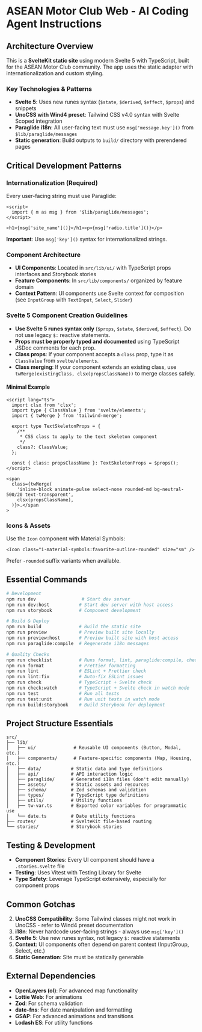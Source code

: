 # ASEAN Motor Club Web - AI Coding Agent Instructions

## Architecture Overview

This is a **SvelteKit static site** using modern Svelte 5 with TypeScript, built for the ASEAN Motor Club community. The app uses the static adapter with internationalization and custom styling.

### Key Technologies & Patterns

- **Svelte 5**: Uses new runes syntax (`$state`, `$derived`, `$effect`, `$props`) and snippets
- **UnoCSS with Wind4 preset**: Tailwind CSS v4.0 syntax with Svelte Scoped integration
- **Paraglide i18n**: All user-facing text must use `msg['message.key']()` from `$lib/paraglide/messages`
- **Static generation**: Build outputs to `build/` directory with prerendered pages

## Critical Development Patterns

### Internationalization (Required)

Every user-facing string must use Paraglide:

```svelte
<script>
  import { m as msg } from '$lib/paraglide/messages';
</script>

<h1>{msg['site_name']()}</h1><p>{msg['radio.title']()}</p>
```

**Important**: Use `msg['key']()` syntax for internationalized strings.

### Component Architecture

- **UI Components**: Located in `src/lib/ui/` with TypeScript props interfaces and Storybook stories
- **Feature Components**: In `src/lib/components/` organized by feature domain
- **Context Pattern**: UI components use Svelte context for composition (see `InputGroup` with `TextInput`, `Select`, `Slider`)

### Svelte 5 Component Creation Guidelines

- **Use Svelte 5 runes syntax only** (`$props`, `$state`, `$derived`, `$effect`). Do not use legacy `$:` reactive statements.
- **Props must be properly typed and documented** using TypeScript JSDoc comments for each prop.
- **Class props**: If your component accepts a `class` prop, type it as `ClassValue` from `svelte/elements`.
- **Class merging**: If your component extends an existing class, use `twMerge(existingClass, clsx(propsClassName))` to merge classes safely.

#### Minimal Example

```svelte
<script lang="ts">
  import clsx from 'clsx';
  import type { ClassValue } from 'svelte/elements';
  import { twMerge } from 'tailwind-merge';

  export type TextSkeletonProps = {
    /**
     * CSS class to apply to the text skeleton component
     */
    class?: ClassValue;
  };

  const { class: propsClassName }: TextSkeletonProps = $props();
</script>

<span
  class={twMerge(
    'inline-block animate-pulse select-none rounded-md bg-neutral-500/20 text-transparent',
    clsx(propsClassName),
  )}>.</span
>
```

### Icons & Assets

Use the `Icon` component with Material Symbols:

```svelte
<Icon class="i-material-symbols:favorite-outline-rounded" size="sm" />
```

Prefer `-rounded` suffix variants when available.

## Essential Commands

```bash
# Development
npm run dev                 # Start dev server
npm run dev:host           # Start dev server with host access
npm run storybook          # Component development

# Build & Deploy
npm run build              # Build the static site
npm run preview            # Preview built site locally
npm run preview:host       # Preview built site with host access
npm run paraglide:compile  # Regenerate i18n messages

# Quality Checks
npm run checklist          # Runs format, lint, paraglide:compile, check, test
npm run format             # Prettier formatting
npm run lint               # ESLint + Prettier check
npm run lint:fix           # Auto-fix ESLint issues
npm run check              # TypeScript + Svelte check
npm run check:watch        # TypeScript + Svelte check in watch mode
npm run test               # Run all tests
npm run test:unit          # Run unit tests in watch mode
npm run build:storybook    # Build Storybook for deployment
```

## Project Structure Essentials

```
src/
├── lib/
│   ├── ui/              # Reusable UI components (Button, Modal, etc.)
│   ├── components/      # Feature-specific components (Map, Housing, etc.)
│   ├── data/           # Static data and type definitions
│   ├── api/            # API interaction logic
│   ├── paraglide/      # Generated i18n files (don't edit manually)
│   ├── assets/         # Static assets and resources
│   ├── schema/         # Zod schemas and validation
│   ├── types/          # TypeScript type definitions
│   ├── utils/          # Utility functions
│   ├── tw-var.ts       # Exported color variables for programmatic use
│   └── date.ts         # Date utility functions
├── routes/             # SvelteKit file-based routing
└── stories/            # Storybook stories
```

## Testing & Development

- **Component Stories**: Every UI component should have a `.stories.svelte` file
- **Testing**: Uses Vitest with Testing Library for Svelte
- **Type Safety**: Leverage TypeScript extensively, especially for component props

## Common Gotchas

2. **UnoCSS Compatibility**: Some Tailwind classes might not work in UnoCSS - refer to Wind4 preset documentation
3. **i18n**: Never hardcode user-facing strings - always use `msg['key']()`
4. **Svelte 5**: Use new runes syntax, not legacy `$:` reactive statements
5. **Context**: UI components often depend on parent context (InputGroup, Select, etc.)
6. **Static Generation**: Site must be statically generable

## External Dependencies

- **OpenLayers (ol)**: For advanced map functionality
- **Lottie Web**: For animations
- **Zod**: For schema validation
- **date-fns**: For date manipulation and formatting
- **GSAP**: For advanced animations and transitions
- **Lodash ES**: For utility functions
